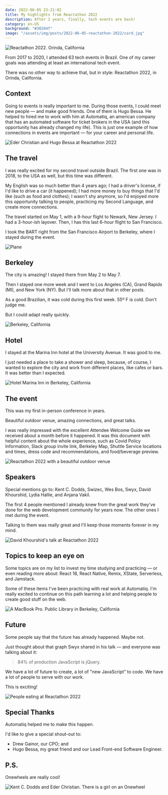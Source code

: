 ```yaml
---
date: 2022-06-05 23:21:02
title: My highlights from Reactathon 2022
description: After 2 years, finally, tech events are back!
category: en-US
background: "#30284f"
image: "/assets/img/posts/2022-06-05-reactathon-2022/card.jpg"
---
```


![Reactathon 2022. Orinda, California](/assets/img/posts/2022-06-05-reactathon-2022/1.jpeg)

From 2017 to 2020, I attended 63 tech events in Brazil. One of my career goals was attending at least an international tech event.

There was no other way to achieve that, but in style: Reactathon 2022, in Orinda, California.

## Context

Going to events is really important to me. During those events, I could meet new people — and make good friends. One of them is Hugo Bessa. He helped to hired me to work with him at Automatiq, an american company that has an automated software for ticket brokers in the USA (and this opportunity has already changed my life). This is just one example of how connections in events are important — for your career and personal life.

![Eder Christian and Hugo Bessa at Reactathon 2022](/assets/img/posts/2022-06-05-reactathon-2022/2.jpeg)

## The travel

I was really excited for my second travel outside Brazil. The first one was in 2018, to the USA as well, but this time was different.

My English was so much better than 4 years ago; I had a driver's license, if I'd like to drive a car (it happened); I had more money to buy things that I'd like (such as food and clothes); I wasn't shy anymore, so I'd enjoyed more this opportunity talking to people, practicing my Second Language, and create more connections.

The travel started on May 1, with a 9-hour flight to Newark, New Jersey. I had a 3-hour-ish layover. Then, I has this last 6-hour flight to San Francisco.

I took the BART right from the San Francisco Airport to Berkeley, where I stayed during the event.

![Plane](/assets/img/posts/2022-06-05-reactathon-2022/3-plane.jpeg)

## Berkeley

The city is amazing! I stayed there from May 2 to May 7.

Then I stayed one more week and I went to Los Angeles (CA), Grand Rapids (MI), and New York (NY). But I'll talk more about that in other posts.

As a good Brazilian, it was cold during this first week. 55º F is cold. Don't judge me.

But I could adapt really quickly.

![Berkeley, California](/assets/img/posts/2022-06-05-reactathon-2022/4.jpeg)

## Hotel

I stayed at the Marina Inn hotel at the University Avenue. It was good to me.

I just needed a place to take a shower and sleep, because, of course, I wanted to explore the city and work from different places, like cafes or bars. It was better than I expected.

![Hotel Marina Inn in Berkeley, California](/assets/img/posts/2022-06-05-reactathon-2022/5.jpeg)

## The event

This was my first in-person conference in years.

Beautiful outdoor venue, amazing connections, and great talks.

I was really impressed with the excellent Attendee Welcome Guide we received about a month before it happened. It was this document with helpful content about the whole experience, such as Covid Policy Information, Slack group invite link, Berkeley Map, Shuttle Service locations and times, dress code and recommendations, and food/beverage preview.

![Reactathon 2022 with a beautiful outdoor venue](/assets/img/posts/2022-06-05-reactathon-2022/6.jpeg)

## Speakers

Special mentions go to: Kent C. Dodds, Swizec, Wes Bos, Swyx, David Khourshid, Lydia Hallie, and Anjana Vakil.

The first 4 people mentioned I already knew from the great work they've done for the web development community for years now. The other ones I met during the event.

Talking to them was really great and I'll keep those moments forever in my mind.

![David Khourshid's talk at Reactathon 2022](/assets/img/posts/2022-06-05-reactathon-2022/7.jpeg)

## Topics to keep an eye on

Some topics are on my list to invest my time studying and practicing — or even reading more about: React 18, React Native, Remix, XState, Serverless, and Jamstack.

Some of these items I've been practicing with real work at Automatiq. I'm really excited to continue on this path learning a lot and helping people to create good stuff on the web.

![A MacBook Pro. Public Library in Berkeley, California](/assets/img/posts/2022-06-05-reactathon-2022/8.jpeg)

## Future

Some people say that the future has already happened. Maybe not.

Just thought about that graph Swyx shared in his talk — and everyone was talking about it:

> 84% of production JavaScript is jQuery.

We have a lot of future to create, a lot of "new JavaScript" to code. We have a lot of people to serve with our work.

This is exciting!

![People eating at Reactathon 2022](/assets/img/posts/2022-06-05-reactathon-2022/9.jpeg)

## Special Thanks

Automatiq helped me to make this happen.

I'd like to give a special shout-out to:

- Drew Gainor, our CPO; and
- Hugo Bessa, my great friend and our Lead Front-end Software Engineer.

## P.S.

Onewheels are really cool!

![Kent C. Dodds and Eder Christian. There is a girl on an Onewheel](/assets/img/posts/2022-06-05-reactathon-2022/10.jpeg)
